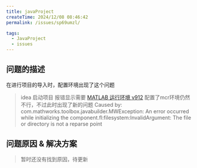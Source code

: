 ```yaml
---
title: javaProject
createTime: 2024/12/08 08:46:42
permalink: /issues/sp69umzl/

tags:
  - JavaProject
  - issues
---
```



##  问题的描述
在进行项目的导入时，配置环境出现了这个问题
> idea 启动项目 报错显示需要 [MATLAB 运行环境 v912](https://ssd.mathworks.com/supportfiles/downloads/R2022a/Release/8/deployment_files/installer/complete/win64/MATLAB_Runtime_R2022a_Update_8_win64.zip)
> 配置了mcr环境仍然不行，不过此时出现了新的问题
>  Caused by: com.mathworks.toolbox.javabuilder.MWException: An error occurred while initializing the component.fl:filesystem:InvalidArgument: The file or directory is not a reparse point



##  问题原因 & 解决方案
> 暂时还没有找到原因，待更新

